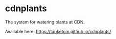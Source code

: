 # cdnplants
The system for watering plants at CDN.

 Available here: https://tanketom.github.io/cdnplants/
